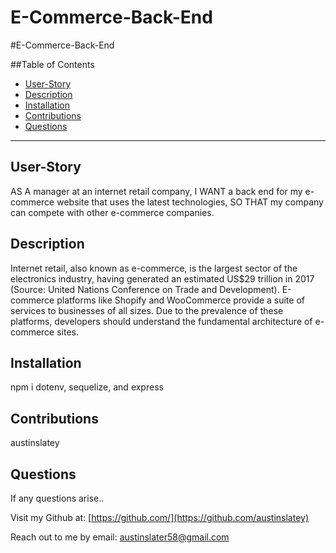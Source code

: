 # E-Commerce-Back-End

#E-Commerce-Back-End


  ##Table of Contents

  * [User-Story](#user-story)
  * [Description](#description)
  * [Installation](#installation)
  * [Contributions](#contributions)
  * [Questions](#questions)

 
  


  ---

  ## User-Story
  AS A manager at an internet retail company, I WANT a back end for my e-commerce website that uses the latest technologies, SO THAT my company can compete with other e-commerce companies.

  ## Description
  Internet retail, also known as e-commerce, is the largest sector of the electronics industry, having generated an estimated US$29 trillion in 2017 (Source: United Nations Conference on Trade and Development). E-commerce platforms like Shopify and WooCommerce provide a suite of services to businesses of all sizes. Due to the prevalence of these platforms, developers should understand the fundamental architecture of e-commerce sites.

  ## Installation
  npm i dotenv, sequelize, and express
  ## Contributions
  austinslatey
  ## Questions

  If any questions arise..

  Visit my Github at: [https://github.com/](https://github.com/austinslatey)

  Reach out to me by email: austinslater58@gmail.com
